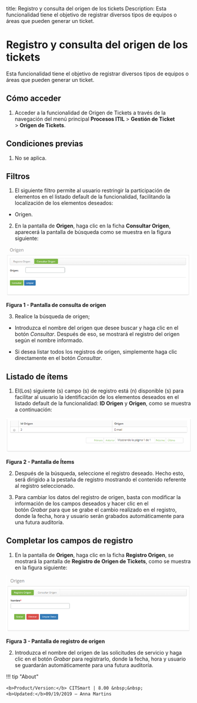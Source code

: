 title: Registro y consulta del origen de los tickets
Description: Esta funcionalidad tiene el objetivo de registrar diversos tipos de equipos o áreas que pueden generar un ticket.

# Registro y consulta del origen de los tickets

Esta funcionalidad tiene el objetivo de registrar diversos tipos de equipos o
áreas que pueden generar un ticket.

Cómo acceder
------------

1.  Acceder a la funcionalidad de Origen de Tickets a través de la navegación
    del menú principal **Procesos ITIL** > **Gestión de Ticket** > **Origen de
    Tickets**.

Condiciones previas
-------------------

1.  No se aplica.

Filtros
-------

1.  El siguiente filtro permite al usuario restringir la participación de
    elementos en el listado default de la funcionalidad, facilitando la
    localización de los elementos deseados:

   -   Origen.

2.  En la pantalla de **Origen**, haga clic en la ficha **Consultar Origen**,
    aparecerá la pantalla de búsqueda como se muestra en la figura siguiente:

   ![pesquisa de origem](images/ticket-source-1.png)
   
   **Figura 1 - Pantalla de consulta de origen**

3.  Realice la búsqueda de origen;

-   Introduzca el nombre del origen que desee buscar y haga clic en el
    botón *Consultar*. Después de eso, se mostrará el registro del origen según
    el nombre informado.

-   Si desea listar todos los registros de origen, simplemente haga clic
    directamente en el botón *Consultar*.

Listado de ítems
----------------

1.  El(Los) siguiente (s) campo (s) de registro está (n) disponible (s) para
    facilitar al usuario la identificación de los elementos deseados en el
    listado default de la funcionalidad: **ID Origen** y **Origen**, como se
    muestra a continuación:

   ![pesquisa de origem](images/ticket-source-2.png)
   
   **Figura 2 - Pantalla de Ítems**

2.  Después de la búsqueda, seleccione el registro deseado. Hecho esto, será
    dirigido a la pestaña de registro mostrando el contenido referente al
    registro seleccionado.

3.  Para cambiar los datos del registro de origen, basta con modificar la
    información de los campos deseados y hacer clic en el botón *Grabar* para
    que se grabe el cambio realizado en el registro, donde la fecha, hora y
    usuario serán grabados automáticamente para una futura auditoría.

Completar los campos de registro
--------------------------------

1.  En la pantalla de **Origen**, haga clic en la ficha **Registro Origen**, se
    mostrará la pantalla de **Registro de Origen de Tickets**, como se muestra
    en la figura siguiente:

   ![pesquisa de origem](images/ticket-source-3.png)
   
   **Figura 3 - Pantalla de registro de origen**

2.  Introduzca el nombre del origen de las solicitudes de servicio y haga clic
    en el botón *Grabar* para registrarlo, donde la fecha, hora y usuario se
    guardarán automáticamente para una futura auditoría.


!!! tip "About"

    <b>Product/Version:</b> CITSmart | 8.00 &nbsp;&nbsp;
    <b>Updated:</b>09/19/2019 – Anna Martins
